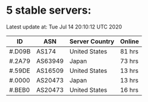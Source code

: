 # 5 stable servers:

Latest update at: Tue Jul 14 20:10:12 UTC 2020

| ID | ASN | Server Country | Online |
| -- | --- | -------------- | ------ |
| #.D09B | AS174 | United States | 81 hrs |
| #.2A79 | AS63949 | Japan | 73 hrs |
| #.59DE | AS16509 | United States | 13 hrs |
| #.0000 | AS20473 | Japan | 13 hrs |
| #.BEB0 | AS20473 | United States | 16 hrs |

